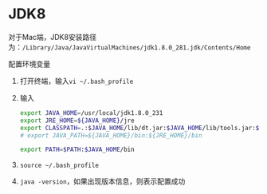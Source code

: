 # JDK8

对于Mac端，JDK8安装路径为：`/Library/Java/JavaVirtualMachines/jdk1.8.0_281.jdk/Contents/Home`

配置环境变量

1. 打开终端，输入`vi ~/.bash_profile`
2. 输入

    ```bash
    export JAVA_HOME=/usr/local/jdk1.8.0_231
    export JRE_HOME=${JAVA_HOME}/jre
    export CLASSPATH=.:$JAVA_HOME/lib/dt.jar:$JAVA_HOME/lib/tools.jar:$JAVA_HOME/lib
    # export JAVA_PATH=${JAVA_HOME}/bin:${JRE_HOME}/bin

    export PATH=$PATH:$JAVA_HOME/bin
    ```

3. `source ~/.bash_profile`
4. `java -version`，如果出现版本信息，则表示配置成功

